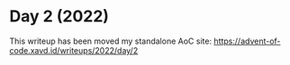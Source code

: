 # Day 2 (2022)

This writeup has been moved my standalone AoC site: https://advent-of-code.xavd.id/writeups/2022/day/2

